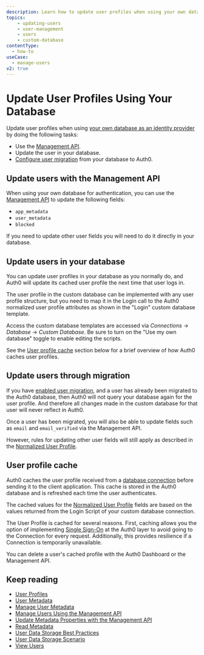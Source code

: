 ```yaml
---
description: Learn how to update user profiles when using your own database as an identity provider.
topics:
    - updating-users
    - user-management
    - users
    - custom-database
contentType:
  - how-to
useCase:
  - manage-users
v2: true
---
```


# Update User Profiles Using Your Database

Update user profiles when using [your own database as an identity provider](/connections/database/custom-db) by doing the following tasks:

* Use the [Management API](/api/management/v2#!/Users/patch_users_by_id).
* Update the user in your database.
* [Configure user migration](/users/guides/configure-automatic-migration) from your database to Auth0.

## Update users with the Management API

When using your own database for authentication, you can use the [Management API](/api/management/v2) to update the following fields:

* `app_metadata`
* `user_metadata`
* `blocked`

If you need to update other user fields you will need to do it directly in your database.

## Update users in your database

You can update user profiles in your database as you normally do, and Auth0 will update its cached user profile the next time that user logs in.

The user profile in the custom database can be implemented with any user profile structure, but you need to map it in the Login call to the Auth0 normalized user profile attributes as shown in the "Login" custom database template. 

Access the custom database templates are accessed via
*Connections* -> *Database* -> *Custom Database*. Be sure to turn on the "Use my own database" toggle to enable editing the scripts.

See the [User profile cache](#user-profile-cache) section below for a brief overview of how Auth0 caches user profiles.

## Update users through migration

If you have [enabled user migration](/connections/database/migrating), and a user has already been migrated to the Auth0 database, then Auth0 will not query your database again for the user profile. And therefore all changes made in the custom database for that user will never reflect in Auth0.

Once a user has been migrated, you will also be able to update fields such as `email` and `email_verified` via the Management API.

However, rules for updating other user fields will still apply as described in the [Normalized User Profile](/users/normalized).

## User profile cache

Auth0 caches the user profile received from a [database connection](/connections/database) before sending it to the client application. This cache is stored in the Auth0 database and is refreshed each time the user authenticates.

The cached values for the [Normalized User Profile](/users/normalized/auth0/normalized-user-profile-schema) fields are based on the values returned from the Login Script of your custom database connection.

The User Profile is cached for several reasons. First, caching allows you the option of implementing [Single Sign-On](/sso) at the Auth0 layer to avoid going to the Connection for every request. Additionally, this provides resilience if a Connection is temporarily unavailable.

You can delete a user's cached profile with the Auth0 Dashboard or the Management API. 

## Keep reading

* [User Profiles](/users/concepts/overview-user-profile)
* [User Metadata](/users/concepts/overview-user-metadata)
* [Manage User Metadata](/users/guides/manage-user-metadata)
* [Manage Users Using the Management API](users/guides/manage-users-using-the-management-api)
* [Update Metadata Properties with the Management API](/users/guides/update-metadata-properties-with-management-api)
* [Read Metadata](/users/guides/read-metadata)
* [User Data Storage Best Practices](/best-practices/user-data-storage-best-practices)
* [User Data Storage Scenario](/users/references/user-data-storage-scenario)
* [View Users](/users/guides/view-users)
